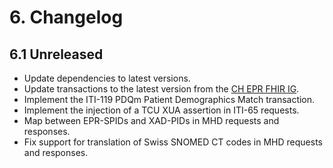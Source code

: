 # 6. Changelog

## 6.1 Unreleased

- Update dependencies to latest versions.
- Update transactions to the latest version from the [CH EPR FHIR IG](https://fhir.ch/ig/ch-epr-fhir/index.html).
- Implement the ITI-119 PDQm Patient Demographics Match transaction.
- Implement the injection of a TCU XUA assertion in ITI-65 requests.
- Map between EPR-SPIDs and XAD-PIDs in MHD requests and responses.
- Fix support for translation of Swiss SNOMED CT codes in MHD requests and responses.
